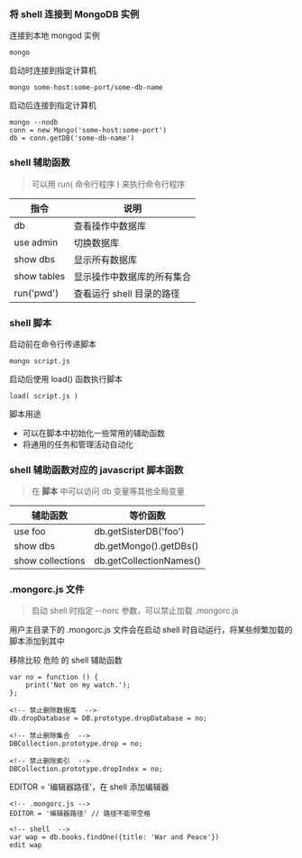 ### 将 shell 连接到 MongoDB 实例

连接到本地 mongod 实例

    mongo

启动时连接到指定计算机

    mongo some-host:some-port/some-db-name

启动后连接到指定计算机

    mongo --nodb
    conn = new Mongo('some-host:some-port')
    db = conn.getDB('some-db-name')

### shell 辅助函数

> 可以用 run( 命令行程序 ) 来执行命令行程序

| 指令          | 说明               |
|-------------|------------------|
| db          | 查看操作中数据库         |
| use admin   | 切换数据库            |
| show dbs    | 显示所有数据库          |
| show tables | 显示操作中数据库的所有集合    |
| run('pwd')  | 查看运行 shell 目录的路径 |

### shell 脚本

启动前在命令行传递脚本

    mongo script.js

启动后使用 load() 函数执行脚本

    load( script.js )

脚本用途

- 可以在脚本中初始化一些常用的辅助函数
- 将通用的任务和管理活动自动化

### shell 辅助函数对应的 javascript 脚本函数

> 在 **脚本** 中可以访问 db 变量等其他全局变量

| 辅助函数             | 等价函数                    |
|------------------|-------------------------|
| use foo          | db.getSisterDB('foo')   |
| show dbs         | db.getMongo().getDBs()  |
| show collections | db.getCollectionNames() |

### .mongorc.js 文件

> 启动 shell 时指定 --norc 参数，可以禁止加载 .mongorc.js

用户主目录下的 .mongorc.js 文件会在启动 shell 时自动运行，将某些频繁加载的脚本添加到其中

移除比较 危险 的 shell 辅助函数

    var no = function () {
        print('Not on my watch.');
    };

    <!-- 禁止删除数据库  -->
    db.dropDatabase = DB.prototype.dropDatabase = no;

    <!-- 禁止删除集合  -->
    DBCollection.prototype.drop = no;

    <!-- 禁止删除索引  -->
    DBCollection.prototype.dropIndex = no;

EDITOR = '编辑器路径'，在 shell 添加编辑器

    <!-- .mongorc.js -->
    EDITOR = '编辑器路径' // 路径不能带空格

    <!-- shell  -->
    var wap = db.books.findOne({title: 'War and Peace'})
    edit wap